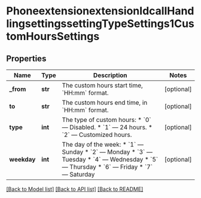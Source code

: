 # PhoneextensionextensionIdcallHandlingsettingssettingTypeSettings1CustomHoursSettings

## Properties
Name | Type | Description | Notes
------------ | ------------- | ------------- | -------------
**_from** | **str** | The custom hours start time, &#x60;HH:mm&#x60; format. | [optional] 
**to** | **str** | The custom hours end time, in &#x60;HH:mm&#x60; format. | [optional] 
**type** | **int** | The type of custom hours:  * &#x60;0&#x60; — Disabled.  * &#x60;1&#x60; — 24 hours.  * &#x60;2&#x60; — Customized hours. | [optional] 
**weekday** | **int** | The day of the week:  * &#x60;1&#x60; — Sunday  * &#x60;2&#x60; — Monday  * &#x60;3&#x60; — Tuesday  * &#x60;4&#x60; — Wednesday  * &#x60;5&#x60; — Thursday  * &#x60;6&#x60; — Friday  * &#x60;7&#x60; — Saturday | [optional] 

[[Back to Model list]](../README.md#documentation-for-models) [[Back to API list]](../README.md#documentation-for-api-endpoints) [[Back to README]](../README.md)

